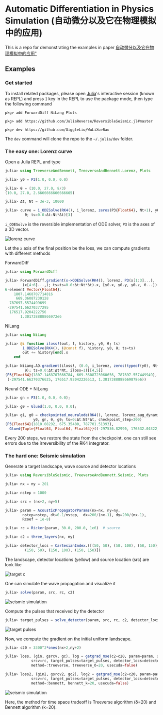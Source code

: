 # Automatic Differentiation in Physics Simulation (自动微分以及它在物理模拟中的应用)

This is a repo for demonstrating the examples in paper [自动微分以及它在物理模拟中的应用"](https://github.com/GiggleLiu/WuLiXueBao/blob/master/paper/paper.pdf)

## Examples
### Get started
To install related packages, please open [Julia](https://julialang.org/)'s interactive session (known as REPL) and press `]` key in the REPL to use the package mode, then type the following command

```julia-pkg
pkg> add ForwardDiff NiLang Plots

pkg> add https://github.com/JuliaReverse/ReversibleSeismic.jl#master

pkg> dev https://github.com/GiggleLiu/WuLiXueBao
```

The `dev` command will clone the repo to the `~/.julia/dev` folder.

### The easy one: Lorenz curve
Open a Julia REPL and type

```julia
julia> using TreeverseAndBennett, TreeverseAndBennett.Lorenz, Plots

julia> y0 = P3(1.0, 0.0, 0.0)

julia> θ = (10.0, 27.0, 8/3)
(10.0, 27.0, 2.6666666666666665)

julia> Δt, Nt = 3e-3, 10000

julia> curve = i_ODESolve(RK4(), i_lorenz, zeros(P3{Float64}, Nt+1), y0,
         θ; ts=0.0:Δt:Nt*Δt)[3]
```
`i_ODESolve` is the reversible implementation of ODE solver, `P3` is the axes of a 3D vector.

![lorenz curve](data/lorenzcurve.png)

Let the `x` axis of the final position be the loss, we can compute gradients with different methods

ForwardDiff
```julia
julia> using ForwardDiff

julia> ForwardDiff.gradient(x->ODESolve(RK4(), lorenz, P3(x[1:3]...),
        (x[4:6]...,); ts=ts=0.0:Δt:Nt*Δt).x, [y0.x, y0.y, y0.z, θ...])
6-element Vector{Float64}:
    1807.1468707714816
     669.36087230128
  787697.5574499699
 -297541.66270377295
  176517.9204222756
       1.301738888866972e6
```

NiLang
```julia
julia> using NiLang

julia> @i function iloss!(out, f, history, y0, θ; ts)
        i_ODESolve(RK4(), (@const f), history, y0, θ; ts=ts)
        out += history[end].x
    end

julia> NiLang.AD.gradient(iloss!, (0.0, i_lorenz, zeros(typeof(y0), Nt+1), y0,
         θ); ts=0.0:Δt:Δt*Nt, iloss=1)[[4,5]]
(P3{Float64}(1807.1468707666784, 669.3608723060656, 787697.557449949),
 (-297541.66270376625, 176517.92042226513, 1.3017388888669878e6))
```

Neural ODE + NiLang
```julia
julia> gn = P3(1.0, 0.0, 0.0);

julia> gθ = Glued(1.0, 0.0, 0.0);

julia> g1, gθ = checkpointed_neuralode(RK4(), lorenz, lorenz_aug_dynamics,
             y0, gn, θ, gθ; ts=0:Δt:Nt*Δt, checkpoint_step=200)
(P3{Float64}(1810.08292, 675.35480, 787701.51393), 
  Glued{Tuple{Float64, Float64, Float64}}((-297536.82990, 176532.04322, 1.30181)))
```

Every 200 steps, we restore the state from the checkpoint, one can still see errors due to the irreversibility of the RK4 integrator.


### The hard one: Seismic simulation

Generate a target landscape, wave source and detector locations

```julia
julia> using ReversibleSeismic, TreeverseAndBennett.Seismic, Plots

julia> nx = ny = 201

julia> nstep = 1000

julia> src = (nx÷2, ny÷5)

julia> param = AcousticPropagatorParams(nx=nx, ny=ny, 
        nstep=nstep, dt=0.1/nstep,  dx=200/(nx-1), dy=200/(nx-1),
        Rcoef = 1e-8)

julia> rc = Ricker(param, 30.0, 200.0, 1e6)  # source

julia> c2 = three_layers(nx, ny)

julia> detector_locs = CartesianIndex.([(50, 50), (50, 100), (50, 150),
         (150, 50), (150, 100), (150, 150)])
```

The landscape, detector locations (yellow) and source location (src) are look like

![target c](data/threelayers_csquare.png)

One can simulate the wave propagation and visualize it
```julia
julia> solve(param, src, rc, c2)
```

![seismic simulation](data/threelayers_simulation.gif)

Compute the pulses that received by the detector
```julia
julia> target_pulses = solve_detector(param, src, rc, c2, detector_locs)
```

![target pulses](data/target_pulses.png)

Now, we compute the gradient on the initial uniform landscape.

```julia
julia> c20 = 3300^2*ones(nx+2,ny+2)

julia> loss, (gin, gsrcv, gc), log = getgrad_mse(c2=c20, param=param, src=src,
            srcv=rc, target_pulses=target_pulses, detector_locs=detector_locs,
            method=:treeverse, treeverse_δ=20, usecuda=false)

julia> loss2, (gin2, gsrcv2, gc2), log2 = getgrad_mse(c2=c20, param=param, src=src,
            srcv=rc, target_pulses=target_pulses, detector_locs=detector_locs,
            method=:bennett, bennett_k=20, usecuda=false)
```

![seismic simulation](data/threelayers_gradients.png)

Here, the method for time space tradeoff is Treeverse algorithm (δ=20) and Bennett algorithm (k=20).
